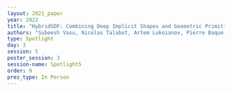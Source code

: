 ```yaml
---
layout: 2021_paper
year: 2022
title: "HybridSDF: Combining Deep Implicit Shapes and Geometric Primitives for 3D Shape Representation and Manipulation"
authors: "Subeesh Vasu, Nicolas Talabot, Artem Lukoianov, Pierre Baque, Jonathan Donier and Pascal Fua"
type: Spotlight
day: 3
session: 5
poster_session: 3
session-name: Spotlight5
order: 9
prez_type: In Person
---
```

